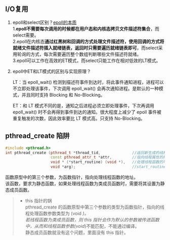## I/O复用

1. epoll和select区别？[epoll的本质](https://blog.csdn.net/sunxianghuang/article/details/105028062)    
    1.**epoll不需要每次调用的时候都在用户态和内核态拷贝文件描述符集合**，而select需要。  
    2.epoll在内核态**通过红黑树和回调的方式处理文件描述符，使用回调的方式将就绪文件描述符插入就绪链表，返回时只需要遍历就绪链表即可**，而select采用轮询的方式，每次需要遍历整个数组判断哪些文件描述符就绪。  
    3.epoll可以工作在高效的ET模式，而select只能工作在相对低效的LT模式。  

2. epoll中ET和LT模式的区别与实现原理？  

    LT：当 epoll_wait() 检测到描述符事件到达时，将此事件通知进程，进程可以不立即处理该事件，下次调用 epoll_wait() 会再次通知进程。是默认的一种模式，并且同时支持 Blocking 和 No-Blocking。

    ET：和 LT 模式不同的是，通知之后进程必须立即处理事件，下次再调用 epoll_wait() 时不会再得到事件到达的通知。很大程度上减少了 epoll 事件被重复触发的次数，因此效率要比 LT 模式高。只支持 No-Blocking。
    
## pthread_create 陷阱
```cpp
#include <pthread.h>
int pthread_create (pthread_t *thread_tid,              //返回新生成的线程的id
                    const pthread_attr_t *attr,         //指向线程属性的指针,通常设置为NULL
                    void * (*start_routine) (void *),   //处理线程函数的地址
                    void *arg);                         //start_routine()中的参数
```
函数原型中的第三个参数，为函数指针，指向处理线程函数的地址。  
该函数，要求为静态函数，如果处理线程函数为类成员函数时，需要将其设置为静态成员函数。  
>* this 指针的锅  
pthread_create 的函数原型中第三个参数的类型为函数指针，指向的线程处理函数参数类型为 (void *)。  
若线程函数为类成员函数，则 this 指针会作为默认的参数被传进函数中，从而和线程函数参数(void*)不能匹配，不能通过编译。  
静态成员函数就没有这个问题，里面没有 this 指针。  

